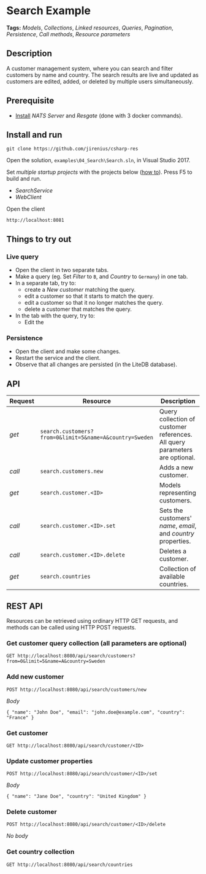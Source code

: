 # Search Example

**Tags:** *Models*, *Collections*, *Linked resources*, *Queries*, *Pagination*, *Persistence*, *Call methods*, *Resource parameters*

## Description
A customer management system, where you can search and filter customers by name and country. The search results are live and updated as customers are edited, added, or deleted by multiple users simultaneously.

## Prerequisite

* [Install](https://resgate.io/docs/get-started/installation/) *NATS Server* and *Resgate* (done with 3 docker commands).

## Install and run

```text
git clone https://github.com/jirenius/csharp-res
```
Open the solution, `examples\04_Search\Search.sln`, in Visual Studio 2017.

Set *multiple startup projects* with the projects below ([how to](https://docs.microsoft.com/en-us/visualstudio/ide/how-to-set-multiple-startup-projects?view=vs-2019)). Press F5 to build and run.

* *SearchService*
* *WebClient*

Open the client
```text
http://localhost:8081
```

## Things to try out

### Live query
* Open the client in two separate tabs.
* Make a query (eg. Set *Filter* to `B`, and *Country* to `Germany`) in one tab.
* In a separate tab, try to:
	* create a *New customer* matching the query.
	* edit a customer so that it starts to match the query.
	* edit a customer so that it no longer matches the query.
	* delete a customer that matches the query.
* In the tab with the query, try to:
	* Edit the 

### Persistence
* Open the client and make some changes.
* Restart the service and the client.
* Observe that all changes are persisted (in the LiteDB database).

## API

Request | Resource | Description
--- | --- | ---
*get* | `search.customers?from=0&limit=5&name=A&country=Sweden` | Query collection of customer references. All query parameters are optional.
*call* | `search.customers.new` | Adds a new customer.
*get* | `search.customer.<ID>` | Models representing customers.
*call* | `search.customer.<ID>.set` | Sets the customers' *name*, *email*, and *country* properties.
*call* | `search.customer.<ID>.delete` | Deletes a customer.
*get* | `search.countries` | Collection of available countries.

## REST API

Resources can be retrieved using ordinary HTTP GET requests, and methods can be called using HTTP POST requests.

### Get customer query collection (all parameters are optional)
```
GET http://localhost:8080/api/search/customers?from=0&limit=5&name=A&country=Sweden
```

### Add new customer
```
POST http://localhost:8080/api/search/customers/new
```
*Body*  
```
{ "name": "John Doe", "email": "john.doe@example.com", "country": "France" }
```

### Get customer
```
GET http://localhost:8080/api/search/customer/<ID>
```

### Update customer properties
```
POST http://localhost:8080/api/search/customer/<ID>/set
```
*Body*  
```
{ "name": "Jane Doe", "country": "United Kingdom" }
```

### Delete customer
```
POST http://localhost:8080/api/search/customer/<ID>/delete
```
*No body*

### Get country collection
```
GET http://localhost:8080/api/search/countries
```